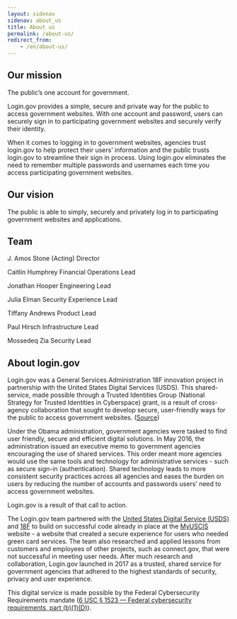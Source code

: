 ```yaml
---
layout: sidenav
sidenav: about_us
title: About us
permalink: /about-us/
redirect_from:
    - /en/about-us/
---
```

## Our mission

The public’s one account for government.

Login.gov provides a simple, secure and private way for the public to access government websites. With one account and password, users can securely sign in to participating government websites and securely verify their identity.

When it comes to logging in to government websites, agencies trust login.gov to help protect their users’ information and the public trusts login.gov to streamline their sign in process. Using login.gov eliminates the need to remember multiple passwords and usernames each time you access participating government websites.

## Our vision

The public is able to simply, securely and privately log in to participating government websites and applications.

## Team

J. Amos Stone
(Acting) Director

Caitlin Humphrey
Financial Operations Lead

Jonathan Hooper
Engineering Lead

Julia Elman
Security Experience Lead

Tiffany Andrews
Product Lead

Paul Hirsch
Infrastructure Lead

Mossedeq Zia
Security Lead

## About login.gov 

Login.gov was a General Services Administration 18F innovation project in partnership with the United States Digital Services (USDS). This shared-service, made possible through a Trusted Identities Group (National Strategy for Trusted Identities in Cyberspace) grant, is a result of cross-agency collaboration that sought to develop secure, user-friendly ways for the public to access government websites. ([Source](https://fcw.com/articles/2017/01/19/login-dot-gov-mazmanian.aspx))

Under the Obama administration, government agencies were tasked to find user friendly, secure and efficient digital solutions. In May 2016, the administration issued an executive memo to government agencies encouraging the use of shared services. This order meant more agencies would use the same tools and technology for administrative services - such as secure sign-in (authentication). Shared technology leads to more consistent security practices across all agencies and eases the burden on users by reducing the number of accounts and passwords users’ need to access government websites. 

Login.gov is a result of that call to action.

The Login.gov team partnered with the [United States Digital Service (USDS)](https://www.usds.gov/) and [18F](https://18f.gsa.gov/) to build on successful code already in place at the [MyUSCIS](https://my.uscis.gov/) website - a website that created a secure experience for users who needed green card services. The team also researched and applied lessons from customers and employees of other projects, such as connect.gov, that were not successful in meeting user needs. After much research and collaboration, Login.gov launched in 2017 as a trusted, shared service for government agencies that adhered to the highest standards of security, privacy and user experience. 

This digital service is made possible by the Federal Cybersecurity Requirements mandate ([6 USC § 1523 — Federal cybersecurity requirements, part (b)(1)(D)](https://uscode.house.gov/view.xhtml?req=6+USC+1523:+Federal+cybersecurity+requirements)).
